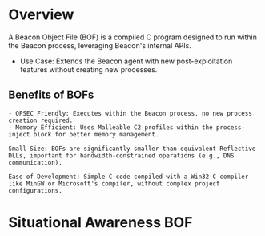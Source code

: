 
# Overview
A Beacon Object File (BOF) is a compiled C program designed to run within the Beacon process, leveraging Beacon's internal APIs.
- Use Case: Extends the Beacon agent with new post-exploitation features without creating new processes.
## Benefits of BOFs

    - OPSEC Friendly: Executes within the Beacon process, no new process creation required.
    - Memory Efficient: Uses Malleable C2 profiles within the process-inject block for better memory management.

    Small Size: BOFs are significantly smaller than equivalent Reflective DLLs, important for bandwidth-constrained operations (e.g., DNS communication).

    Ease of Development: Simple C code compiled with a Win32 C compiler like MinGW or Microsoft's compiler, without complex project configurations.


# Situational Awareness BOF

